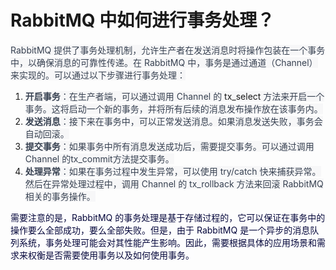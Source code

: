# RabbitMQ 中如何进行事务处理？

<font style="color:rgb(55, 65, 81);background-color:rgb(247, 247, 248);"> RabbitMQ 提供了事务处理机制，允许生产者在发送消息时将操作包装在一个事务中，以确保消息的可靠性传递。在 RabbitMQ 中，事务是通过通道（Channel）来实现的。可以通过以下步骤进行事务处理：</font>

1. **<font style="color:rgb(55, 65, 81);background-color:rgb(247, 247, 248);">开启事务</font>**<font style="color:rgb(55, 65, 81);background-color:rgb(247, 247, 248);">：在生产者端，可以通过调用  Channel 的 </font><font style="background-color:rgb(247, 247, 248);">tx_select</font><font style="color:rgb(55, 65, 81);background-color:rgb(247, 247, 248);"> 方法来开启一个事务。这将启动一个新的事务，并将所有后续的消息发布操作放在该事务内。</font>
2. **<font style="color:rgb(55, 65, 81);background-color:rgb(247, 247, 248);">发送消息</font>**<font style="color:rgb(55, 65, 81);background-color:rgb(247, 247, 248);">：接下来在事务中，可以正常发送消息。如果消息发送失败，事务会自动回滚。</font>
3. **<font style="color:rgb(55, 65, 81);background-color:rgb(247, 247, 248);">提交事务</font>**<font style="color:rgb(55, 65, 81);background-color:rgb(247, 247, 248);">：如果事务中所有消息发送成功后，需要提交事务。可以通过调用 Channel 的tx_commit方法提交事务。</font>
4. **<font style="color:rgb(55, 65, 81);background-color:rgb(247, 247, 248);">处理异常</font>**<font style="color:rgb(55, 65, 81);background-color:rgb(247, 247, 248);">：如果在事务过程中发生异常，可以使用 try/catch 快来捕获异常。然后在异常处理过程中，调用 Channel 的 tx_rollback 方法来回滚 RabbitMQ 相关的事务操作。</font>

<font style="color:rgb(5, 7, 59);background-color:rgb(253, 253, 254);">需要注意的是，RabbitMQ 的事务处理是基于存储过程的，它可以保证在事务中的操作要么全部成功，要么全部失败。但是，由于 RabbitMQ 是一个异步的消息队列系统，事务处理可能会对其性能产生影响。因此，需要根据具体的应用场景和需求来权衡是否需要使用事务以及如何使用事务。</font>

